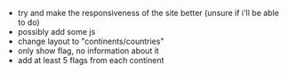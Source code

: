 - try and make the responsiveness of the site better (unsure if i'll be able to do)
- possibly add some js
- change layout to "continents/countries"
- only show flag, no information about it
- add at least 5 flags from each continent